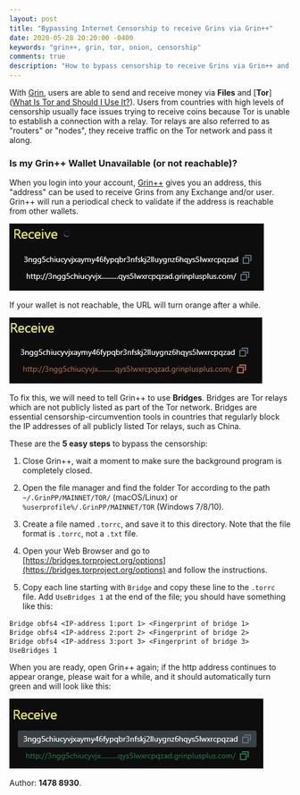 ```yaml
---
layout: post
title: "Bypassing Internet Censorship to receive Grins via Grin++"
date: 2020-05-28 20:20:00 -0400
keywords: "grin++, grin, tor, onion, censorship"
comments: true
description: "How to bypass censorship to receive Grins via Grin++ and Tor"
---
```


With [Grin](http://grin.mw), users are able to send and receive money via **Files** and [**Tor**]([What Is Tor and Should I Use It?](https://lifehacker.com/what-is-tor-and-should-i-use-it-1527891029)). Users from countries with high levels of censorship usually face issues trying to receive coins because Tor is unable to establish a connection with a relay. Tor relays are also referred to as "routers" or "nodes", they receive traffic on the Tor network and pass it along.

### Is my Grin++ Wallet Unavailable (or not reachable)?

When you login into your account, [Grin++](https://grinplusplus.github.io/) gives you an address, this "address" can be used to receive Grins from any Exchange and/or user. Grin++ will run a periodical check to validate if the address is reachable from other wallets.

![checking](https://raw.githubusercontent.com/davidtavarez/davidtavarez.github.io/master/_images/posts/photo5080116429453371532.jpg)

If your wallet is not reachable, the URL will turn orange after a while.

![failed](https://raw.githubusercontent.com/davidtavarez/davidtavarez.github.io/master/_images/posts/photo5080116429453371534.jpg)

To fix this, we will need to tell Grin++ to use **Bridges**. Bridges are Tor relays which are not publicly listed as part of the Tor network. Bridges are essential censorship-circumvention tools in countries that regularly block the IP addresses of all publicly listed Tor relays, such as China.

These are the **5 easy steps** to bypass the censorship:

1. Close Grin++, wait a moment to make sure the background program is completely closed.

2. Open the file manager and find the folder Tor according to the path `~/.GrinPP/MAINNET/TOR/` (macOS/Linux) or `%userprofile%/.GrinPP/MAINNET/TOR` (Windows 7/8/10).

3. Create a file named `.torrc`, and save it to this directory. Note that the file format is `.torrc`, not a `.txt` file.

4. Open your Web Browser and go to [https://bridges.torproject.org/options](https://bridges.torproject.org/options) and follow the instructions.

5. Copy each line starting with `Bridge` and copy these line to the `.torrc` file. Add `UseBridges 1` at the end of the file; you should have something like this:

```
Bridge obfs4 <IP-address 1:port 1> <Fingerprint of bridge 1>
Bridge obfs4 <IP-address 2:port 2> <Fingerprint of bridge 2>
Bridge obfs4 <IP-address 3:port 3> <Fingerprint of bridge 3>
UseBridges 1
```

When you are ready, open Grin++ again; if the http address continues to appear orange, please wait for a while, and it should automatically turn green and will look like this:

![good](https://raw.githubusercontent.com/davidtavarez/davidtavarez.github.io/master/_images/posts/photo5080116429453371533.jpg)

Author: **1478 8930**.
